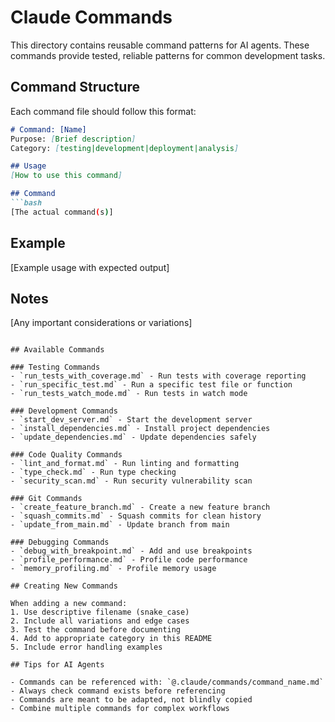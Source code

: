 # Claude Commands

This directory contains reusable command patterns for AI agents. These commands provide tested, reliable patterns for common development tasks.

## Command Structure

Each command file should follow this format:
```markdown
# Command: [Name]
Purpose: [Brief description]
Category: [testing|development|deployment|analysis]

## Usage
[How to use this command]

## Command
```bash
[The actual command(s)]
```

## Example
[Example usage with expected output]

## Notes
[Any important considerations or variations]
```

## Available Commands

### Testing Commands
- `run_tests_with_coverage.md` - Run tests with coverage reporting
- `run_specific_test.md` - Run a specific test file or function
- `run_tests_watch_mode.md` - Run tests in watch mode

### Development Commands
- `start_dev_server.md` - Start the development server
- `install_dependencies.md` - Install project dependencies
- `update_dependencies.md` - Update dependencies safely

### Code Quality Commands
- `lint_and_format.md` - Run linting and formatting
- `type_check.md` - Run type checking
- `security_scan.md` - Run security vulnerability scan

### Git Commands
- `create_feature_branch.md` - Create a new feature branch
- `squash_commits.md` - Squash commits for clean history
- `update_from_main.md` - Update branch from main

### Debugging Commands
- `debug_with_breakpoint.md` - Add and use breakpoints
- `profile_performance.md` - Profile code performance
- `memory_profiling.md` - Profile memory usage

## Creating New Commands

When adding a new command:
1. Use descriptive filename (snake_case)
2. Include all variations and edge cases
3. Test the command before documenting
4. Add to appropriate category in this README
5. Include error handling examples

## Tips for AI Agents

- Commands can be referenced with: `@.claude/commands/command_name.md`
- Always check command exists before referencing
- Commands are meant to be adapted, not blindly copied
- Combine multiple commands for complex workflows